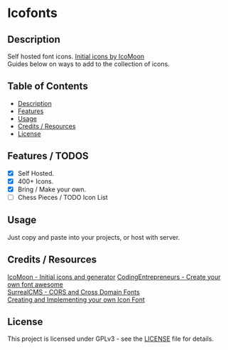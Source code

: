 # Icofonts

## Description
Self hosted font icons. [Initial icons by IcoMoon](https://icomoon.io/app/#/select)<br> Guides below on ways to add to the collection of icons. 

## Table of Contents

- [Description](#description)
- [Features](#features) 
- [Usage](#usage)
- [Credits / Resources](#credits--resources)
- [License](#license)

## Features / TODOS

- [x] Self Hosted.
- [x] 400+ Icons.
- [x] Bring / Make your own.
- [ ] Chess Pieces / TODO Icon List

## Usage
Just copy and paste into your projects, or host with server.

## Credits / Resources
[IcoMoon - Initial icons and generator](https://icomoon.io/app/#/select)
[CodingEntrepreneurs - Create your own font awesome](https://www.youtube.com/watch?v=VDy9xktOI6M&t=257s)<br>
[SurrealCMS - CORS and Cross Domain Fonts](https://www.surrealcms.com/blog/enabling-cross-domain-fonts-with-cors.html)<br>
[Creating and Implementing your own Icon Font](https://origin-blog.mediatemple.net/design-creative/creating-implementing-icon-font-tutorial/)

## License
This project is licensed under GPLv3 - see the [LICENSE](LICENSE) file for details.
